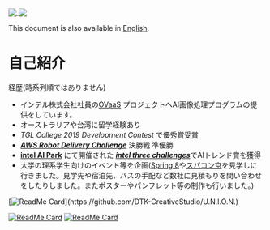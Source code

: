 <a href="https://github.com/anuraghazra/github-readme-stats">
  <img align="center" src="https://github-readme-stats.vercel.app/api/top-langs/?username=yusuke-1105&show_icons=true&hide_border=truecount_private=true&title_color=333333&text_color=000000&bg_color=45,EEFFFF,BAD3FF" />
</a>
<a href="https://github.com/anuraghazra/github-readme-stats">
  <img align="center" src="https://github-readme-stats.vercel.app/api?username=yusuke-1105&count_private=true&show_icons=true&show_icons=true&hide_border=true&cache_seconds=10000&&title_color=333333&text_color=&bg_color=-15,C2EEFF,FFDDFF&line_height=27" />
</a>  

This document is also available in [English](https://github.com/yusuke-1105/yusuke-1105/blob/main/README.md).  

# 自己紹介  
<!-- はじめまして😆
好きなことは映画を見ることと、人の役に立ちそうなシステムを考えることです。画像処理系のプログラミングをよくしてきて、1番できる言語はPythonです。他にもC言語とか、Swift、Java(?)、html、cssができます。過去には[**MATLAB**](https://www.mathworks.com/products/matlab.html)や[**ROS**](http://wiki.ros.org/Documentation)を使用したことがあります。あと、サークルの[ブログ](https://kuclubdtk.hateblo.jp)や、みんながオンラインで[活動できる場](https://github.com/DTK-CreativeStudio)や[学べる場](https://github.com/DTK-CreativeStudio/Course)、[学祭特設サイト(動画も)](https://kudtk844412490.wordpress.com)作ったりしました。

最近は[**Docker**](https://www.docker.com)にハマっていて、Dockerで動く[walklets.com](https://walklets.com)(開発継続中のAI画像処理サービス)や[入退室管理システム](https://github.com/DTK-CreativeStudio/U.N.I.O.N.)を作ったりもしました。 -->


経歴(時系列順ではありません)
<!-- - 友人と共に [walklets.com](https://walklets.com) の企画、開発 -->
- インテル株式会社社員の[OVaaS](https://agreeable-rock-03bb9dd00.azurestaticapps.net) プロジェクトへAI画像処理プログラムの提供をしています。  
- オーストラリアや台湾に留学経験あり
- *TGL College 2019 Development Contest* で優秀賞受賞
- [***AWS Robot Delivery Challenge***](https://aws.amazon.com/jp/robot-delivery-challenge/) 決勝戦 準優勝
- [**intel AI Park**](https://webinar.intel.com/IntelAIPark) にて開催された [***intel three challenges***](https://webinar.intel.com/IntelAIPark#openvino)でAIトレンド賞を獲得
- 大学の理系学生向けのイベント等を企画([Spring 8](http://www.spring8.or.jp/en/)や[スパコン京](https://www.fujitsu.com/jp/about/businesspolicy/tech/k/whatis/project/#nickname)を見学しに行きました。見学先や宿泊先、バスの手配など数社に見積もりを問い合わせをしたりしました。またポスターやパンフレット等の制作も行いました。)


[![ReadMe Card](https://github-readme-stats.vercel.app/api/pin/?username=DTK-CreativeStudio&repo=U.N.I.O.N.)](https://github.com/DTK-CreativeStudio/U.N.I.O.N.)
<!-- [![ReadMe Card](https://github-readme-stats.vercel.app/api/pin/?username=yusuke-1105&repo=Object_Detection)](https://github.com/yusuke-1105/Object_Detection) -->
[![ReadMe Card](https://github-readme-stats.vercel.app/api/pin/?username=DTK-CreativeStudio&repo=AWS-Robot-Delivery-Challenge)](https://github.com/DTK-CreativeStudio/AWS-Robot-Delivery-Challenge)
[![ReadMe Card](https://github-readme-stats.vercel.app/api/pin/?username=DTK-CreativeStudio&repo=Course)](https://github.com/DTK-CreativeStudio/Course)
<!-- [![ReadMe Card](https://github-readme-stats.vercel.app/api/pin/?username=yusuke-1105&repo=Search-on-Twitter)](https://github.com/yusuke-1105/Search-on-Twitter) -->
